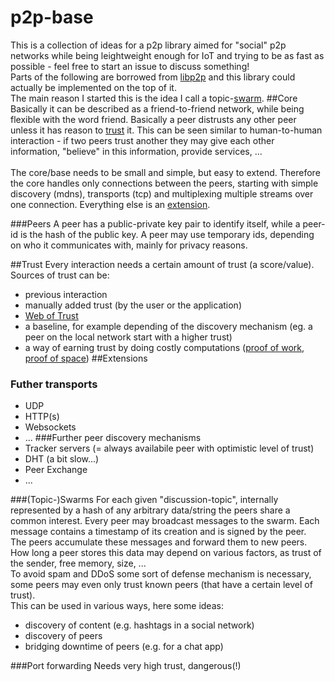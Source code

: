 # p2p-base
This is a collection of ideas for a p2p library aimed for "social" p2p networks while being leightweight enough for IoT and trying to be as fast as possible - feel free to start an issue to discuss something! \
Parts of the following are borrowed from [libp2p](libp2p.io) and this library could actually be implemented on the top of it.\
The main reason I started this is the idea I call a topic-[swarm](#(Topic-)Swarms).
##Core
Basically it can be described as a friend-to-friend network, while being flexible with the word friend. Basically a peer distrusts any other peer unless it has reason to [trust](#Trust) it. This can be seen similar to human-to-human interaction - if two peers trust another they may give each other information, "believe" in this information, provide services, ...\
 \
The core/base needs to be small and simple, but easy to extend. 
Therefore the core handles only connections between the peers, starting with simple discovery (mdns), transports (tcp) and multiplexing multiple streams over one connection. Everything else is an [extension](#Extensions).

###Peers
A peer has a public-private key pair to identify itself, while a peer-id is the hash of the public key.
A peer may use temporary ids, depending on who it communicates with, mainly for privacy reasons.

##Trust
Every interaction needs a certain amount of trust (a score/value).
Sources of trust can be:
- previous interaction 
- manually added trust (by the user or the application)
- [Web of Trust](https://en.wikipedia.org/wiki/Web_of_trust)
- a baseline, for example depending of the discovery mechanism (eg. a peer on the local network start with a higher trust)
- a way of earning trust by doing costly computations ([proof of work](https://en.wikipedia.org/wiki/Proof-of-work_system), [proof of space](https://en.wikipedia.org/wiki/Proof-of-space))
##Extensions
### Futher transports
- UDP
- HTTP(s)
- Websockets
- ...
###Further peer discovery mechanisms
- Tracker servers (= always availabile peer with optimistic level of trust)
- DHT (a bit slow...)
- Peer Exchange 
- ...

###(Topic-)Swarms
For each given "discussion-topic", internally represented by a hash of 
any arbitrary data/string the peers share a common interest.
Every peer may broadcast messages to the swarm. Each message contains a timestamp of its creation and is signed by the peer. \
The peers accumulate these messages and forward them to new peers. How long a peer stores this data may depend on various factors, as trust of the sender, free memory, size, ...\
To avoid spam and DDoS some sort of defense mechanism is necessary, some peers may even only trust known peers (that have a certain level of trust). \
This can be used in various ways, here some ideas:
- discovery of content (e.g. hashtags in a social network)
- discovery of peers
- bridging downtime of peers (e.g. for a chat app)

###Port forwarding
Needs very high trust, dangerous(!)